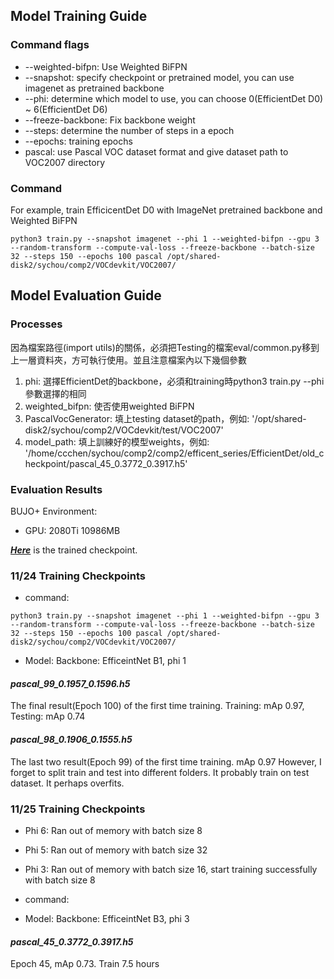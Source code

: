 ## Model Training Guide

### Command flags
- --weighted-bifpn: Use Weighted BiFPN 
- --snapshot: specify checkpoint or pretrained model, you can use imagenet as pretrained backbone
- --phi: determine which model to use, you can choose 0(EfficientDet D0) ~ 6(EfficientDet D6) 
- --freeze-backbone: Fix backbone weight
- --steps: determine the number of steps in a epoch
- --epochs: training epochs
- pascal: use Pascal VOC dataset format and give dataset path to VOC2007 directory

### Command
For example, train EfficicentDet D0 with ImageNet pretrained backbone and Weighted BiFPN

```python3 train.py --snapshot imagenet --phi 1 --weighted-bifpn --gpu 3 --random-transform --compute-val-loss --freeze-backbone --batch-size 32 --steps 150 --epochs 100 pascal /opt/shared-disk2/sychou/comp2/VOCdevkit/VOC2007/```

## Model Evaluation Guide
### Processes

因為檔案路徑(import utils)的關係，必須把Testing的檔案eval/common.py移到上一層資料夾，方可執行使用。並且注意檔案內以下幾個參數
1. phi: 選擇EfficientDet的backbone，必須和training時python3 train.py --phi參數選擇的相同
2. weighted_bifpn: 使否使用weighted BiFPN
3. PascalVocGenerator: 填上testing dataset的path，例如: '/opt/shared-disk2/sychou/comp2/VOCdevkit/test/VOC2007'
4. model_path: 填上訓練好的模型weights，例如: '/home/ccchen/sychou/comp2/comp2/efficent_series/EfficientDet/old_checkpoint/pascal_45_0.3772_0.3917.h5'
### Evaluation Results

BUJO+ Environment:
- GPU: 2080Ti 10986MB

[***Here***](https://drive.google.com/drive/folders/1xFXLxnsf_HqB7hy66OikNNzLpItV3ctG) is the  trained checkpoint.

### 11/24 Training Checkpoints

- command:

```python3 train.py --snapshot imagenet --phi 1 --weighted-bifpn --gpu 3 --random-transform --compute-val-loss --freeze-backbone --batch-size 32 --steps 150 --epochs 100 pascal /opt/shared-disk2/sychou/comp2/VOCdevkit/VOC2007/```

- Model:
Backbone: EfficeintNet B1, phi 1

#### ***pascal_99_0.1957_0.1596.h5***
The final result(Epoch 100) of the first time training. Training: mAp 0.97, Testing: mAp 0.74

#### ***pascal_98_0.1906_0.1555.h5***
The last two result(Epoch 99) of the first time training. mAp 0.97
However, I forget to split train and test into different folders. It probably train on test dataset.
It perhaps overfits.

### 11/25 Training Checkpoints

- Phi 6: Ran out of memory with batch size 8
- Phi 5: Ran out of memory with batch size 32
- Phi 3: Ran out of memory with batch size 16, start training successfully with batch size 8

- command:


- Model:
Backbone: EfficeintNet B3, phi 3

#### ***pascal_45_0.3772_0.3917.h5***
Epoch 45, mAp 0.73. Train 7.5 hours
